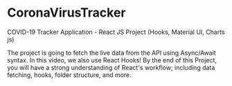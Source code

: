 # CoronaVirusTracker
COVID-19 Tracker Application - React JS Project (Hooks, Material UI, Charts js)


The project is going to fetch the live data from the API using Async/Await syntax. In this video, we also use React Hooks! By the end of this Project, you will have a strong understanding of React's workflow; including data fetching, hooks, folder structure, and more.
